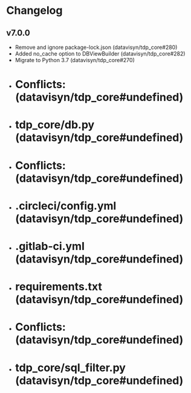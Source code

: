 # Changelog

## v7.0.0

* Remove and ignore package-lock.json (datavisyn/tdp_core#280)
* Added no_cache option to DBViewBuilder (datavisyn/tdp_core#282)
* Migrate to Python 3.7 (datavisyn/tdp_core#270)
* # Conflicts: (datavisyn/tdp_core#undefined)
* #	tdp_core/db.py (datavisyn/tdp_core#undefined)
* # Conflicts: (datavisyn/tdp_core#undefined)
* #	.circleci/config.yml (datavisyn/tdp_core#undefined)
* #	.gitlab-ci.yml (datavisyn/tdp_core#undefined)
* #	requirements.txt (datavisyn/tdp_core#undefined)
* # Conflicts: (datavisyn/tdp_core#undefined)
* #	tdp_core/sql_filter.py (datavisyn/tdp_core#undefined)